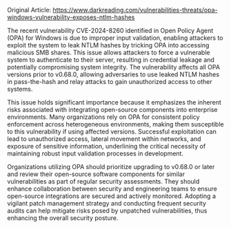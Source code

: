 Original Article: https://www.darkreading.com/vulnerabilities-threats/opa-windows-vulnerability-exposes-ntlm-hashes

The recent vulnerability CVE-2024-8260 identified in Open Policy Agent (OPA) for Windows is due to improper input validation, enabling attackers to exploit the system to leak NTLM hashes by tricking OPA into accessing malicious SMB shares. This issue allows attackers to force a vulnerable system to authenticate to their server, resulting in credential leakage and potentially compromising system integrity. The vulnerability affects all OPA versions prior to v0.68.0, allowing adversaries to use leaked NTLM hashes in pass-the-hash and relay attacks to gain unauthorized access to other systems.

This issue holds significant importance because it emphasizes the inherent risks associated with integrating open-source components into enterprise environments. Many organizations rely on OPA for consistent policy enforcement across heterogeneous environments, making them susceptible to this vulnerability if using affected versions. Successful exploitation can lead to unauthorized access, lateral movement within networks, and exposure of sensitive information, underlining the critical necessity of maintaining robust input validation processes in development.

Organizations utilizing OPA should prioritize upgrading to v0.68.0 or later and review their open-source software components for similar vulnerabilities as part of regular security assessments. They should enhance collaboration between security and engineering teams to ensure open-source integrations are secured and actively monitored. Adopting a vigilant patch management strategy and conducting frequent security audits can help mitigate risks posed by unpatched vulnerabilities, thus enhancing the overall security posture.